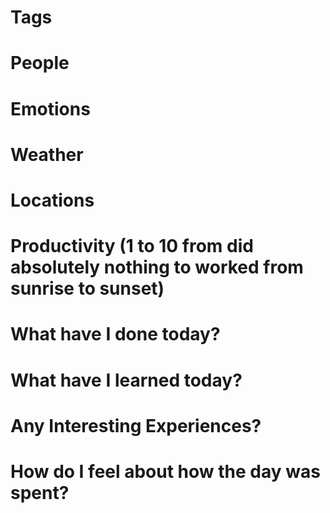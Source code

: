 # Tags

# People

# Emotions

# Weather

# Locations

# Productivity (1 to 10 from did absolutely nothing to worked from sunrise to sunset)

# What have I done today?


# What have I learned today?


# Any Interesting Experiences?


# How do I feel about how the day was spent?
